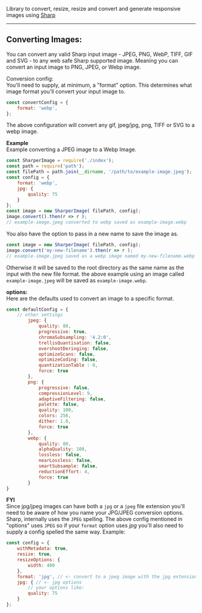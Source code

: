 Library to convert, resize, resize and convert and generate responsive images using [Sharp](https://sharp.pixelplumbing.com/en/stable/)
  
  ---
  

Converting Images:  
------------------ 
You can convert any valid Sharp input image - JPEG, PNG, WebP, TIFF, GIF and SVG -  to any web safe Sharp supported image. Meaning you can convert an input image to PNG, JPEG, or Webp image.

Conversion config:  
You'll need to supply, at minimum,  a "format" option. This determines what image format you'll convert your input image to.  

```javascript
const convertConfig = {
    format: 'webp',
};
``` 
The above configuration will convert any gif, jpeg/jpg, png, TIFF or SVG to a webp image. 

__Example__  
Example converting a JPEG image to a Webp Image.  

```javascript  
const SharperImage = require('./index');
const path = require('path');
const filePath = path.join(__dirname, '/path/to/example-image.jpeg');
const config = {
    format: 'webp',
    jpg: {
        quality: 75
    }
};
const image = new SharperImage( filePath, config);
image.convert().then(r => r );
// example-image.jpeg converted to webp saved as example-image.webp
```  

You also have the option to pass in a new name to save the image as.   
```javascript  
const image = new SharperImage( filePath, config);
image.convert('my-new-filename').then(r => r );  
// example-image.jpeg saved as a webp image named my-new-filename.webp
```

Otherwise it will be saved to the root directory as the same name as the input with the new file format. the above example using an image called ``example-image.jpeg``  will be saved as ``example-image.webp``.

__options:__  
Here are the defaults used to convert an image to a specific format. 

```javascript
const defaultConfig = {
    // other settings
        jpeg: {
            quality: 80,
            progressive: true,
            chromaSubsampling: '4.2:0',
            trellisQuantisation: false,
            overshootDeringing: false,
            optimizeScans: false,
            optimizeCoding: false,
            quantizationTable : 0,
            force: true
        },
        png: {
            progressive: false,
            compressionLevel: 9,
            adaptiveFiltering: false,
            palette: false,
            quality: 100,
            colors: 256,
            dither: 1.0,
            force: true
        },
        webp: {
            quality: 80,
            alphaQuality: 100,
            lossless: false,
            nearLossless: false,
            smartSubsample: false,
            reductionEffort: 4,
            force: true
        }
}
```

__FYI__   
Since jpg/jpeg images can have both a ``jpg`` or a ```jpeg``` file extension you'll need to be aware of how you name your JPG/JPEG conversion options. Sharp, internally uses the ``JPEG`` spelling. The above config mentioned in "options" uses ```JPEG``` so if your ```format``` option uses _jpg_ you'll also need to supply a config spelled the same way. Example:  
```javascript
const config = {
    withMetadata: true,
    resize: true,
    resizeOptions: {
        width: 400
    },
    format: 'jpg', // <- convert to a jpeg image with the jpg extension
    jpg: { // <- jpg options
        // your options like:
        quality: 75
    }
};
```